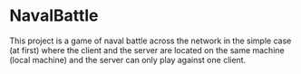 # NavalBattle
This project is a game of naval battle across the network in the simple case (at first) where the client and the server are located on the same machine (local machine) and the server can only play against one client.
